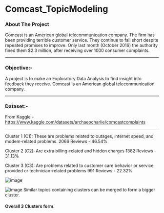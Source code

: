 # Comcast_TopicModeling

### About The Project
Comcast is an American global telecommunication company. The firm has been providing terrible customer service. They continue to fall short despite repeated promises to improve. Only last month 
(October 2016) the authority fined them $2.3 million, after receiving over 1000 consumer complaints.

-----

### Objective:-
A project is to make an Exploratory Data Analysis to find insight into feedback they receive. Comcast is an American global telecommunication company.

-----
### Dataset:-
From Kaggle - https://www.kaggle.com/datasets/archaeocharlie/comcastcomplaints

-----

Cluster 1 (C1): These are problems related to outages, internet speed, and modem-related problems. 
2066 Reviews - 46.54%

Cluster 2 (C2): Are extra billing-related and hidden charges
1382 Reviews - 31.13%

Cluster 3 (C3): Are problems related to customer care behavior or service provided or technician-related problems
991 Reviews - 22.32%

![image](https://github.com/subhashishp/Comcast_TopicModeling/assets/69890203/0709ac03-e40d-4b72-a96f-cabf0b9b967d)

![image](https://github.com/subhashishp/Comcast_TopicModeling/assets/69890203/eb13d08f-9e65-49ec-8d6c-d9638e30648c)
Similar topics containing clusters can be merged to form a bigger cluster.
#### Overall 3 Clusters form.

